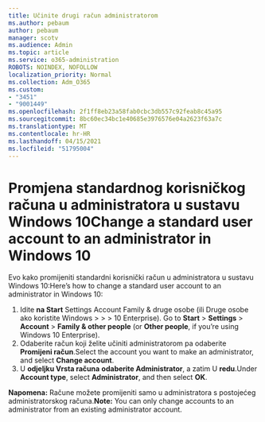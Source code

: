 ```yaml
---
title: Učinite drugi račun administratorom
ms.author: pebaum
author: pebaum
manager: scotv
ms.audience: Admin
ms.topic: article
ms.service: o365-administration
ROBOTS: NOINDEX, NOFOLLOW
localization_priority: Normal
ms.collection: Adm_O365
ms.custom:
- "3451"
- "9001449"
ms.openlocfilehash: 2f1ff8eb23a58fab0cbc3db557c92feab8c45a95
ms.sourcegitcommit: 8bc60ec34bc1e40685e3976576e04a2623f63a7c
ms.translationtype: MT
ms.contentlocale: hr-HR
ms.lasthandoff: 04/15/2021
ms.locfileid: "51795004"
---
```

# <a name="change-a-standard-user-account-to-an-administrator-in-windows-10"></a><span data-ttu-id="f8589-102">Promjena standardnog korisničkog računa u administratora u sustavu Windows 10</span><span class="sxs-lookup"><span data-stu-id="f8589-102">Change a standard user account to an administrator in Windows 10</span></span>

<span data-ttu-id="f8589-103">Evo kako promijeniti standardni korisnički račun u administratora u sustavu Windows 10:</span><span class="sxs-lookup"><span data-stu-id="f8589-103">Here’s how to change a standard user account to an administrator in Windows 10:</span></span>

1. <span data-ttu-id="f8589-104">Idite **na Start** Settings Account Family & druge osobe (ili Druge osobe ako koristite Windows  >    >    >   10 Enterprise). </span><span class="sxs-lookup"><span data-stu-id="f8589-104">Go to **Start** > **Settings** > **Account** > **Family & other people** (or **Other people**, if you’re using Windows 10 Enterprise).</span></span>
2. <span data-ttu-id="f8589-105">Odaberite račun koji želite učiniti administratorom pa odaberite **Promijeni račun**.</span><span class="sxs-lookup"><span data-stu-id="f8589-105">Select the account you want to make an administrator, and select **Change account**.</span></span>
3. <span data-ttu-id="f8589-106">U **odjeljku Vrsta računa** **odaberite Administrator**, a zatim U **redu**.</span><span class="sxs-lookup"><span data-stu-id="f8589-106">Under **Account type**, select **Administrator**, and then select **OK**.</span></span>

<span data-ttu-id="f8589-107">**Napomena:** Račune možete promijeniti samo u administratora s postojećeg administratorskog računa.</span><span class="sxs-lookup"><span data-stu-id="f8589-107">**Note:** You can only change accounts to an administrator from an existing administrator account.</span></span>